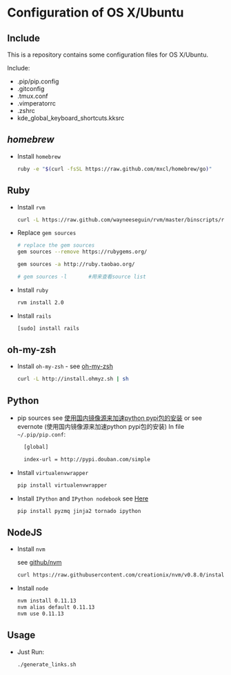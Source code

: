 # Configuration of OS X/Ubuntu

## Include
  This is a repository contains some configuration files for OS X/Ubuntu.

  Include:
  * .pip/pip.config
  * .gitconfig
  * .tmux.conf
  * .vimperatorrc
  * .zshrc
  * kde_global_keyboard_shortcuts.kksrc


## *homebrew*
  * Install `homebrew`

    ```bash
    ruby -e "$(curl -fsSL https://raw.github.com/mxcl/homebrew/go)"
    ```

## Ruby

  * Install `rvm`

    ```bash
    curl -L https://raw.github.com/wayneeseguin/rvm/master/binscripts/rvm-installer | bash -s stable --autolibs=enabled
    ```

  * Replace `gem sources`

    ```bash
    # replace the gem sources
    gem sources --remove https://rubygems.org/

    gem sources -a http://ruby.taobao.org/

    # gem sources -l       #用来查看source list
    ```

  * Install `ruby`

    ```bash
    rvm install 2.0
    ```

  * Install `rails`

    ```bash
    [sudo] install rails
    ```


## oh-my-zsh

  * Install `oh-my-zsh` -  see [oh-my-zsh](https://github.com/robbyrussell/oh-my-zsh)
    ```bash
    curl -L http://install.ohmyz.sh | sh
    ```

## Python

  * pip sources
    see [使用国内镜像源来加速python pypi包的安装](http://topmanopensource.iteye.com/blog/2004853)
    or see evernote (使用国内镜像源来加速python pypi包的安装)
    In file `~/.pip/pip.conf`:

    ```bash
      [global]

      index-url = http://pypi.douban.com/simple
    ```

  * Install `virtualenvwrapper`

    ```bash
    pip install virtualenvwrapper
    ```

  * Install `IPython` and `IPython nodebook`
    see [Here](http://ipython.org/install.html)

    ```bash
    pip install pyzmq jinja2 tornado ipython
    ```

## NodeJS

  * Install `nvm`

    see [github/nvm](https://github.com/creationix/nvm)
    ```bash
    curl https://raw.githubusercontent.com/creationix/nvm/v0.8.0/install.sh | sh
    ```

  * Install `node`

    ```bash
    nvm install 0.11.13
    nvm alias default 0.11.13
    nvm use 0.11.13
    ```

## Usage

  * Just Run:

    ```bash
    ./generate_links.sh
    ```
